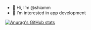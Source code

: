 - 👋 Hi, I’m @shiamm
- 👀 I’m interested in app development

[![Anurag's GitHub stats](https://github-readme-stats.vercel.app/api?username=shiamm)](https://github.com/anuraghazra/github-readme-stats)

<!---
- 💞️ I’m looking to collaborate on ...
- 📫 How to reach me ...
shiamm/shiamm is a ✨ special ✨ repository because its `README.md` (this file) appears on your GitHub profile.
You can click the Preview link to take a look at your changes.
--->
